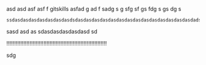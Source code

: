 asd asd asf asf f gitskills
asfad g
ad
f 
sadg
 s
 g 
 sfg
  sf
  gs
   fdg
   s
    gs
    dg
    s

    ssdasdasdasdasdasdasdasdsdasdasdasdasdasdasdasdasdasdasdasdasdasdasdadsadad


sasd asd as sdasdasdasdasdasd
 sd

























!!!!!!!!!!!!!!!!!!!!!!!!!!!!!!!!!!!!!!!!!!!!!!!!!!!!!!!!!!!!!!!!!




 sdg
